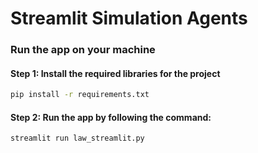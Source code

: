 

# Streamlit Simulation Agents 

### Run the app on your machine

#### Step 1: Install the required libraries for the project

```bash
pip install -r requirements.txt
```

#### Step 2: Run the app by following the command:


```bash
streamlit run law_streamlit.py
```
